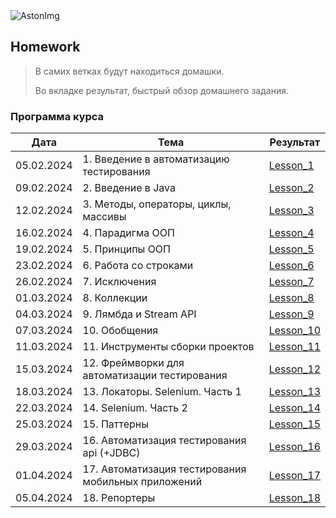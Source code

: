 <img src="https://storage.yandexcloud.net/dev.astonsite.s3backet/aston-redisign/common/logo/AstonLogo_dark.svg" title="AstonImg"/>
&nbsp;

## Homework

> В самих ветках будут находиться домашки.
>
> Во вкладке результат, быстрый обзор домашнего задания.

### Программа курса

| Дата       | Тема                                                | Результат                                                                         |
|------------|-----------------------------------------------------|-----------------------------------------------------------------------------------|
| 05.02.2024 | 1. Введение в автоматизацию тестирования            | [Lesson_1](./README.md#)                                                          |
| 09.02.2024 | 2. Введение в Java                                  | [Lesson_2](https://github.com/Samuseu/Astondevs_HW/tree/Lesson_2/lesson_2.md#)    |
| 12.02.2024 | 3. Методы, операторы, циклы, массивы                | [Lesson_3](https://github.com/Samuseu/Astondevs_HW/tree/Lesson_3/lesson_3.md#)    |
| 16.02.2024 | 4. Парадигма ООП                                    | [Lesson_4](https://github.com/Samuseu/Astondevs_HW/tree/Lesson_4/lesson_4.md#)    |
| 19.02.2024 | 5. Принципы ООП                                     | [Lesson_5](https://github.com/Samuseu/Astondevs_HW/tree/Lesson_5/lesson_5.md#)    |
| 23.02.2024 | 6. Работа со строками                               | [Lesson_6](https://github.com/Samuseu/Astondevs_HW/tree/Lesson_6/lesson_6.md#)    |
| 26.02.2024 | 7. Исключения                                       | [Lesson_7](https://github.com/Samuseu/Astondevs_HW/tree/Lesson_7/lesson_7.md#)    |
| 01.03.2024 | 8. Коллекции                                        | [Lesson_8](https://github.com/Samuseu/Astondevs_HW/tree/Lesson_8/lesson_8.md#)    |
| 04.03.2024 | 9. Лямбда и Stream API                              | [Lesson_9](https://github.com/Samuseu/Astondevs_HW/tree/Lesson_9/lesson_9.md#)    |
| 07.03.2024 | 10. Обобщения                                       | [Lesson_10](https://github.com/Samuseu/Astondevs_HW/tree/Lesson_10/lesson_10.md#) |
| 11.03.2024 | 11. Инструменты сборки проектов                     | [Lesson_11](https://github.com/Samuseu/Astondevs_HW/tree/Lesson_11/lesson_11.md#) |
| 15.03.2024 | 12. Фреймворки для автоматизации тестирования       | [Lesson_12](https://github.com/Samuseu/Astondevs_HW/tree/Lesson_12/lesson_12.md#) |
| 18.03.2024 | 13. Локаторы. Selenium. Часть 1                     | [Lesson_13](https://github.com/Samuseu/Astondevs_HW/tree/Lesson_13/lesson_13.md#) |
| 22.03.2024 | 14. Selenium. Часть 2                               | [Lesson_14](https://github.com/Samuseu/Astondevs_HW/tree/Lesson_14/lesson_14.md#) |
| 25.03.2024 | 15. Паттерны                                        | [Lesson_15](https://github.com/Samuseu/Astondevs_HW/tree/Lesson_15/lesson_15.md#) |
| 29.03.2024 | 16. Автоматизация тестирования api (+JDBC)          | [Lesson_16](https://github.com/Samuseu/Astondevs_HW/tree/Lesson_16/lesson_16.md#) |
| 01.04.2024 | 17. Автоматизация тестирования мобильных приложений | [Lesson_17](https://github.com/Samuseu/Astondevs_HW/tree/Lesson_17/lesson_17.md#) |
| 05.04.2024 | 18. Репортеры                                       | [Lesson_18](https://github.com/Samuseu/Astondevs_HW/tree/Lesson_18/lesson_18.md#) |


